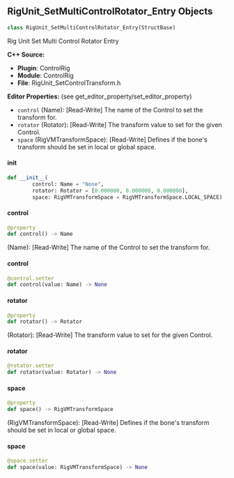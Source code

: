 ## RigUnit_SetMultiControlRotator_Entry Objects

```python
class RigUnit_SetMultiControlRotator_Entry(StructBase)
```

Rig Unit Set Multi Control Rotator Entry

**C++ Source:**

- **Plugin**: ControlRig
- **Module**: ControlRig
- **File**: RigUnit_SetControlTransform.h

**Editor Properties:** (see get_editor_property/set_editor_property)

- ``control`` (Name):  [Read-Write] The name of the Control to set the transform for.
- ``rotator`` (Rotator):  [Read-Write] The transform value to set for the given Control.
- ``space`` (RigVMTransformSpace):  [Read-Write] Defines if the bone's transform should be set
  in local or global space.

<a id="unreal.RigUnit_SetMultiControlRotator_Entry.__init__"></a>

#### __init__

```python
def __init__(
        control: Name = "None",
        rotator: Rotator = [0.000000, 0.000000, 0.000000],
        space: RigVMTransformSpace = RigVMTransformSpace.LOCAL_SPACE) -> None
```

<a id="unreal.RigUnit_SetMultiControlRotator_Entry.control"></a>

#### control

```python
@property
def control() -> Name
```

(Name):  [Read-Write] The name of the Control to set the transform for.

<a id="unreal.RigUnit_SetMultiControlRotator_Entry.control"></a>

#### control

```python
@control.setter
def control(value: Name) -> None
```

<a id="unreal.RigUnit_SetMultiControlRotator_Entry.rotator"></a>

#### rotator

```python
@property
def rotator() -> Rotator
```

(Rotator):  [Read-Write] The transform value to set for the given Control.

<a id="unreal.RigUnit_SetMultiControlRotator_Entry.rotator"></a>

#### rotator

```python
@rotator.setter
def rotator(value: Rotator) -> None
```

<a id="unreal.RigUnit_SetMultiControlRotator_Entry.space"></a>

#### space

```python
@property
def space() -> RigVMTransformSpace
```

(RigVMTransformSpace):  [Read-Write] Defines if the bone's transform should be set
in local or global space.

<a id="unreal.RigUnit_SetMultiControlRotator_Entry.space"></a>

#### space

```python
@space.setter
def space(value: RigVMTransformSpace) -> None
```

<a id="unreal.RigUnit_SetMultiControlRotator"></a>